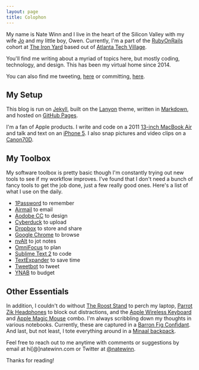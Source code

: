 ```yaml
---
layout: page
title: Colophon
---
```


My name is Nate Winn and I live in the heart of the Silicon Valley with my wife [Jo](http://twitter.com/jo_winn) and my little boy, Owen. Currently, I'm a part of the [RubyOnRails](http://rubyonrails.org/) cohort at [The Iron Yard](http://theironyard.com/) based out of [Atlanta Tech Village](http://atlantatechvillage.com/).

You'll find me writing about a myriad of topics here, but mostly coding, technology, and design. This has been my virtual home since 2014.

You can also find me tweeting, [here](https://twitter.com/natewinn) or committing, [here](https://github.com/natewinn).

## My Setup

This blog is run on [Jekyll](http://jekyllrb.com/), built on the [Lanyon](https://github.com/poole/lanyon) theme, written in [Markdown](http://daringfireball.net/projects/markdown/), and hosted on [GitHub Pages](https://pages.github.com/).

I'm a fan of Apple products. I write and code on a 2011 [13-inch MacBook Air](https://www.apple.com/macbook-air/) and talk and text on an [iPhone 5](https://www.apple.com/iphone/). I also snap pictures and video clips on a [Canon70D](http://www.amazon.com/Canon-20-2-Digital-Camera-Pixel/dp/B00DMS0GTC). 

## My Toolbox

My software toolbox is pretty basic though I'm constantly trying out new tools to see if my workflow improves. I've found that I don't need a bunch of fancy tools to get the job done, just a few really good ones. Here's a list of what I use on the daily.	

* [1Password](https://agilebits.com/onepassword) to remember
* [Airmail](http://airmailapp.com/) to email
* [Aodobe CC](http://www.adobe.com/products/creativecloud.html) to design
* [Cyberduck](http://cyberduck.io/?l=en) to upload
* [Dropbox](https://db.tt/l0Vpv4R) to store and share
* [Google Chrome](https://www.google.com/intl/en_US/chrome/browser/) to browse
* [nvAlt](http://brettterpstra.com/projects/nvalt/) to jot notes
* [OmniFocus](http://www.omnigroup.com/omnifocus/) to plan
* [Sublime Text 2](http://www.sublimetext.com/) to code
* [TextExpander](https://smilesoftware.com/TextExpander/index.html) to save time
* [Tweetbot](http://tapbots.com/software/tweetbot/mac/) to tweet
* [YNAB](http://ynab.referralcandy.com/5KWFLW8) to budget

## Other Essentials

In addition, I couldn't do without [The Roost Stand](http://www.therooststand.com/) to perch my laptop, [Parrot Zik Headphones](http://www.parrot.com/zik/usa/) to block out distractions, and the [Apple Wireless Keyboard](https://www.apple.com/keyboard/) and [Apple Magic Mouse](https://www.apple.com/magicmouse/) combo. I'm always scribbling down my thoughts in various notebooks. Currently, these are captured in a [Barron Fig Confidant](http://www.baronfig.com/). And last, but not least, I tote everything around in a [Minaal backpack](http://www.minaal.com/). 

Feel free to reach out to me anytime with comments or suggestions by email at hi[@]natewinn.com or Twitter at [@natewinn](https://twitter.com/natewinn).

Thanks for reading!